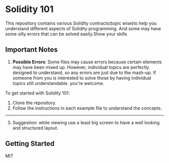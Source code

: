 # Solidity 101

This repository contains various Solidity contracts(topic wise)to help you understand different aspects of Solidity programming. And some may have some silly errors that can be solved easily.Show your skills

## Important Notes

1. **Possible Errors**: Some files may cause errors because certain elements may have been mixed up. However, individual topics are perfectly designed to understand, so any errors are just due to the mash-up. If someone from you is interested to solve those by having individual topics still understandable. you're welcome. 



To get started with Solidity 101:
1. Clone the repository.
2. Follow the instructions in each example file to understand the concepts.
---
3. Suggestion: while viewing use a least big screen to have a well looking and structured layout.
## Getting Started

MIT
